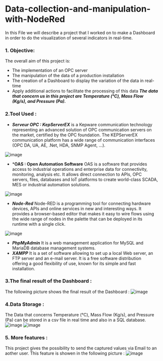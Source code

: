 # Data-collection-and-manipulation-with-NodeRed

In this File we will describe a project that I worked on to make a Dashboard in order to do the visualization of several indicators in real-time.

### 1.	Objective:
The overall aim of this project is:
- The implementation of an OPC server
- The manipulation of the data of a production installation
- The creation of a Dashboard to display the variation of the data in real-time
- Apply additional actions to facilitate the processing of this data
***The data that concern us in this project are Temperature (°C), Mass Flow (Kg/s), and Pressure (Pa).***

### 2.Tool Used :
  - ***Serveur OPC : KepServerEX*** is a Kepware communication technology representing an advanced solution of OPC communication servers on the market, certified by the OPC foundation. 
The KEPServerEX communication platform has a wide range of communication interfaces (OPC DA, UA, AE, .Net, HDA, SNMP Agent, ...).

![image](https://user-images.githubusercontent.com/124175118/221309179-07091ba7-e9af-44db-b54a-9e46bba0aab2.png)

- ***OAS : Open Automation Software** OAS is a software that provides access to industrial operations and enterprise data for connectivity, monitoring, analysis etc. It allows direct connection to APIs, OPC servers, files, databases and IoT platforms to create world-class SCADA, MES or industrial automation solutions.

![image](https://user-images.githubusercontent.com/124175118/221310264-b5553abd-9100-469f-8e7b-71f7a4e2b57b.png)

- ***Node-Red*** Node-RED is a programming tool for connecting hardware devices, APIs and online services in new and interesting ways.
It provides a browser-based editor that makes it easy to wire flows using the wide range of nodes in the palette that can be deployed in its runtime with a single click.

![image](https://user-images.githubusercontent.com/124175118/221310822-b844bcb8-da05-4e00-b55a-ced3680ae910.png)

- ***PhpMyAdmin*** It is a web management application for MySQL and MariaDB database management systems.
- ***XAMPP*** It is a set of software allowing to set up a local Web server, an FTP server and an e-mail server. It is a free software distribution offering a good flexibility of use, known for its simple and fast installation.

### 3.The final result of the Dashboard : 
The following picture shows the final result of the Dashboard :
![image](https://user-images.githubusercontent.com/124175118/221361152-b2425f19-9a7b-44c2-a006-2dde9d04e9b5.png)


### 4.Data Storage : 
The Data that concerns Temperature (°C), Mass Flow (Kg/s), and Pressure (Pa) can be stored in a csv file in real time and also in a SQL database.
![image](https://user-images.githubusercontent.com/124175118/221361435-7f5ebb8e-341c-439b-b4d6-55e36d2f0205.png)
![image](https://user-images.githubusercontent.com/124175118/221361507-95637c7f-83cf-4703-ae63-5160e3a3e205.png)

### 5. More features : 
This project gives the possibility to send the captured values via Email to an aother user. This feature is showen in the following picture :
![image](https://user-images.githubusercontent.com/124175118/221362139-087be05b-6cc8-40e3-9b00-c83f0b755171.png)






